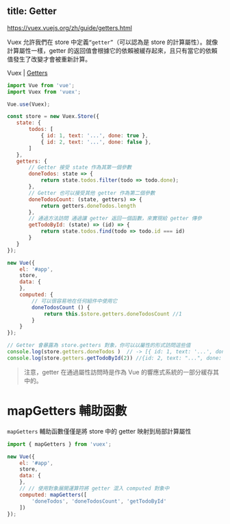 title: Getter
---

https://vuex.vuejs.org/zh/guide/getters.html

Vuex 允許我們在 store 中定義`“getter”`（可以認為是 store 的計算屬性）。就像計算屬性一樣，getter 的返回值會根據它的依賴被緩存起來，且只有當它的依賴值發生了改變才會被重新計算。

Vuex | [Getters](https://scrimba.com/p/pnyzgAP/c2Be7TB)  


```js
import Vue from 'vue';
import Vuex from 'vuex';

Vue.use(Vuex);

const store = new Vuex.Store({
   state: {
       todos: [
           { id: 1, text: '...', done: true },
           { id: 2, text: '...', done: false },
       ]
   },
   getters: {
       // Getter 接受 state 作為其第一個參數
       doneTodos: state => {
           return state.todos.filter(todo => todo.done);
       },
       // Getter 也可以接受其他 getter 作為第二個參數
       doneTodosCount: (state, getters) => {
           return getters.doneTodos.length
       },
       // 通過方法訪問 通過讓 getter 返回一個函數，來實現給 getter 傳參
       getTodoById: (state) => (id) => {
           return state.todos.find(todo => todo.id === id)
       }
   }
});

new Vue({ 
    el: '#app',
    store,
    data: {
    },
    computed: {
        // 可以很容易地在任何組件中使用它
        doneTodosCount () {
            return this.$store.getters.doneTodosCount //1
        }
    }
});

// Getter 會暴露為 store.getters 對象，你可以以屬性的形式訪問這些值
console.log(store.getters.doneTodos )  // -> [{ id: 1, text: '...', done: true }]
console.log(store.getters.getTodoById(2)) //{id: 2, text: "...", done: false}
```

> 注意，getter 在通過屬性訪問時是作為 Vue 的響應式系統的一部分緩存其中的。

# mapGetters  輔助函數

`mapGetters` 輔助函數僅僅是將 store 中的 getter 映射到局部計算屬性

```js
import { mapGetters } from 'vuex';

new Vue({ 
    el: '#app',
    store,
    data: {
    },
    // // 使用對象展開運算符將 getter 混入 computed 對象中
    computed: mapGetters([
        'doneTodos', 'doneTodosCount', 'getTodoById'
    ])
});
```
